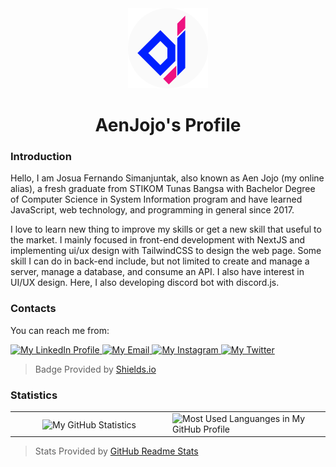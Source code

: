 <div align="center">
  <img src="/assets/AenJojo - Circle.png" alt="AenJojo GitHub" height="128" />
  
  # AenJojo's Profile
</div>

### Introduction
Hello, I am Josua Fernando Simanjuntak, also known as Aen Jojo (my online alias),
a fresh graduate from STIKOM Tunas Bangsa with Bachelor Degree of Computer Science in System Information program and
have learned JavaScript, web technology, and programming in general since 2017.

I love to learn new thing to improve my skills or get a new skill that useful to the market.
I mainly focused in front-end development with NextJS and implementing ui/ux design with TailwindCSS to design the web page.
Some skill I can do in back-end include, but not limited to create and manage a server, manage a database, and consume an API.
I also have interest in UI/UX design.
Here, I also developing discord bot with discord.js.

### Contacts
You can reach me from:
<div style="padding: 0">
  <a href="https://www.linkedin.com/in/aenjojo">
    <img
      alt="My LinkedIn Profile"
      src="https://img.shields.io/static/v1?label=&message=LinkedIn&color=0A66C2&style=for-the-badge&logo=linkedin&logoColor=white"
      height="30"
      style="padding: 0"
    />
  </a>
  <a href="mailto:josuafernando999@gmail.com">
    <img
      alt="My Email"
      src="https://img.shields.io/static/v1?label=&message=Gmail&color=EA4335&style=for-the-badge&logo=gmail&logoColor=white"
      height="30"
      style="padding: 0"
    />
  </a>
  <a href="https://www.instagram.com/aenjojo_09">
    <img
      alt="My Instagram"
      src="https://img.shields.io/static/v1?label=&message=Instagram&color=E4405F&style=for-the-badge&logo=instagram&logoColor=white"
      height="30"
      style="padding: 0"
    />
  </a>
  <a href="https://www.instagram.com/aenjojo_09">
    <img
      alt="My Twitter"
      src="https://img.shields.io/static/v1?label=&message=Twitter&color=1DA1F2&style=for-the-badge&logo=twitter&logoColor=white"
      height="30"
      style="padding: 0"
    />
  </a>
</div>

> Badge Provided by [Shields.io]

### Statistics
<table>
  <tr>
    <td align="center" style="padding: 0; width: 50%">
      <img
        alt="My GitHub Statistics"
        src="https://github-readme-stats.vercel.app/api?username=aenjojo&count_private=true&show_icons=true&title_color=2080f0&icon_color=2080f0&text_color=92989f&include_all_commits=true&bg_color=00000000&hide_border=true"
        align="center"
        style="padding: 0"
      />
    </td>
    <td>
      <img
        alt="Most Used Languanges in My GitHub Profile"
        src="https://github-readme-stats.vercel.app/api/top-langs/?username=aenjojo&layout=compact&count_private=true&title_color=2080f0&icon_color=2080f0&text_color=92989f&include_all_commits=true&bg_color=00000000&hide_border=true&langs_count=6&extra=nexbot-dev/aenex"
        align="center"
        style="padding: 0"
      />
    </td>
  </tr>
</table>

> Stats Provided by [GitHub Readme Stats]


[Shields.io]:            https://shields.io/
[GitHub Readme Stats]:   https://github.com/anuraghazra/github-readme-stats

